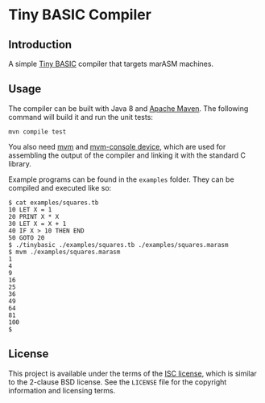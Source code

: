 Tiny BASIC Compiler
===================

Introduction
------------

A simple [Tiny BASIC][tinybasic] compiler that targets marASM machines.

Usage
-----

The compiler can be built with Java 8 and [Apache Maven][maven]. The following
command will build it and run the unit tests:

    mvn compile test

You also need [mvm](https://github.com/marasm-group/mvm) and [mvm-console device](https://github.com/marasm-group/mvm-console), which are used for assembling the
output of the compiler and linking it with the standard C library.

Example programs can be found in the `examples` folder. They can be compiled and
executed like so:

    $ cat examples/squares.tb
    10 LET X = 1
    20 PRINT X * X
    30 LET X = X + 1
    40 IF X > 10 THEN END
    50 GOTO 20
    $ ./tinybasic ./examples/squares.tb ./examples/squares.marasm
    $ mvm ./examples/squares.marasm
    1
    4
    9
    16
    25
    36
    49
    64
    81
    100
    $ 

License
-------

This project is available under the terms of the [ISC license][isc], which is
similar to the 2-clause BSD license. See the `LICENSE` file for the copyright
information and licensing terms.

[maven]: https://maven.apache.org/
[tinybasic]: https://en.wikipedia.org/wiki/Tiny_BASIC
[isc]: https://www.isc.org/software/license/
[gcc]: http://gcc.gnu.org/
[nasm]: http://www.nasm.us/
